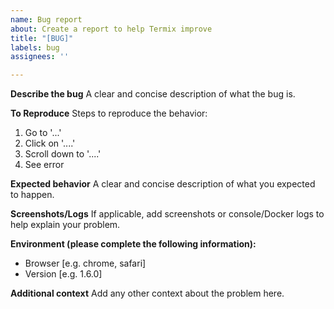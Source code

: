 ```yaml
---
name: Bug report
about: Create a report to help Termix improve
title: "[BUG]"
labels: bug
assignees: ''

---
```


**Describe the bug**
A clear and concise description of what the bug is.

**To Reproduce**
Steps to reproduce the behavior:
1. Go to '...'
2. Click on '....'
3. Scroll down to '....'
4. See error

**Expected behavior**
A clear and concise description of what you expected to happen.

**Screenshots/Logs**
If applicable, add screenshots or console/Docker logs to help explain your problem.

**Environment (please complete the following information):**
 - Browser [e.g. chrome, safari]
 - Version [e.g. 1.6.0]

**Additional context**
Add any other context about the problem here.
